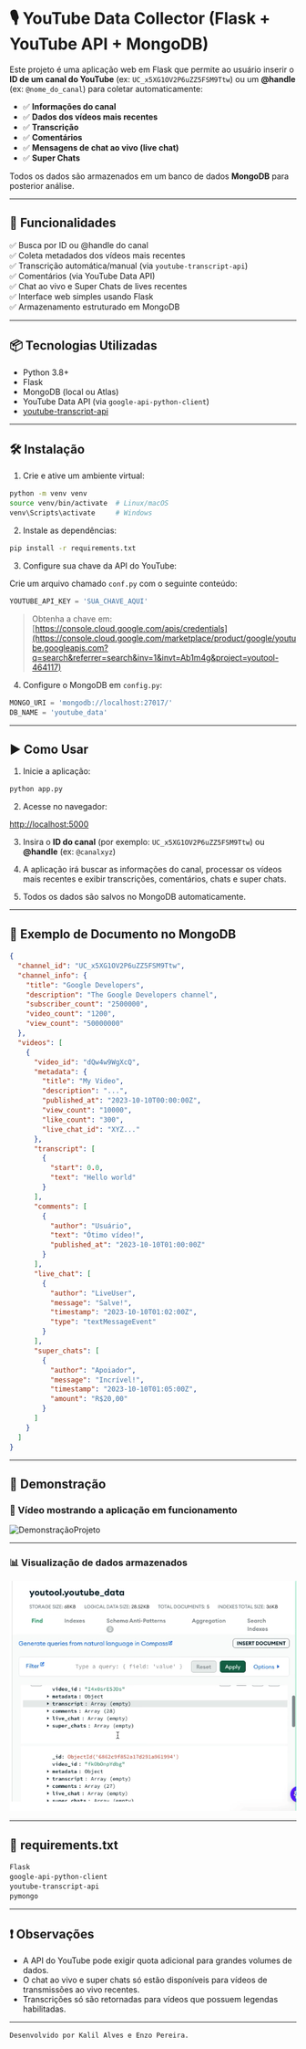 # 🎙️ YouTube Data Collector (Flask + YouTube API + MongoDB)

Este projeto é uma aplicação web em Flask que permite ao usuário inserir o **ID de um canal do YouTube** (ex: `UC_x5XG1OV2P6uZZ5FSM9Ttw`) ou um **@handle** (ex: `@nome_do_canal`) para coletar automaticamente:

- ✅ **Informações do canal**
- ✅ **Dados dos vídeos mais recentes**
- ✅ **Transcrição**
- ✅ **Comentários**
- ✅ **Mensagens de chat ao vivo (live chat)**
- ✅ **Super Chats**

Todos os dados são armazenados em um banco de dados **MongoDB** para posterior análise.

---

## 🚀 Funcionalidades

✅ Busca por ID ou @handle do canal  
✅ Coleta metadados dos vídeos mais recentes  
✅ Transcrição automática/manual (via `youtube-transcript-api`)  
✅ Comentários (via YouTube Data API)  
✅ Chat ao vivo e Super Chats de lives recentes  
✅ Interface web simples usando Flask  
✅ Armazenamento estruturado em MongoDB  

---

## 📦 Tecnologias Utilizadas

- Python 3.8+
- Flask
- MongoDB (local ou Atlas)
- YouTube Data API (via `google-api-python-client`)
- [youtube-transcript-api](https://pypi.org/project/youtube-transcript-api/)

---

## 🛠️ Instalação

1. Crie e ative um ambiente virtual:

```bash
python -m venv venv
source venv/bin/activate  # Linux/macOS
venv\Scripts\activate     # Windows
````

2. Instale as dependências:

```bash
pip install -r requirements.txt
```

3. Configure sua chave da API do YouTube:

Crie um arquivo chamado `conf.py` com o seguinte conteúdo:

```python
YOUTUBE_API_KEY = 'SUA_CHAVE_AQUI'
```

> Obtenha a chave em: [https://console.cloud.google.com/apis/credentials](https://console.cloud.google.com/marketplace/product/google/youtube.googleapis.com?q=search&referrer=search&inv=1&invt=Ab1m4g&project=youtool-464117)

4. Configure o MongoDB em `config.py`:

```python
MONGO_URI = 'mongodb://localhost:27017/'
DB_NAME = 'youtube_data'
```

---

## ▶️ Como Usar

1. Inicie a aplicação:

```bash
python app.py
```

2. Acesse no navegador:

[http://localhost:5000](http://localhost:5000)

3. Insira o **ID do canal** (por exemplo: `UC_x5XG1OV2P6uZZ5FSM9Ttw`) ou **@handle** (ex: `@canalxyz`)

4. A aplicação irá buscar as informações do canal, processar os vídeos mais recentes e exibir transcrições, comentários, chats e super chats.

5. Todos os dados são salvos no MongoDB automaticamente.

---

## 🧪 Exemplo de Documento no MongoDB

```json
{
  "channel_id": "UC_x5XG1OV2P6uZZ5FSM9Ttw",
  "channel_info": {
    "title": "Google Developers",
    "description": "The Google Developers channel",
    "subscriber_count": "2500000",
    "video_count": "1200",
    "view_count": "50000000"
  },
  "videos": [
    {
      "video_id": "dQw4w9WgXcQ",
      "metadata": {
        "title": "My Video",
        "description": "...",
        "published_at": "2023-10-10T00:00:00Z",
        "view_count": "10000",
        "like_count": "300",
        "live_chat_id": "XYZ..."
      },
      "transcript": [
        {
          "start": 0.0,
          "text": "Hello world"
        }
      ],
      "comments": [
        {
          "author": "Usuário",
          "text": "Ótimo vídeo!",
          "published_at": "2023-10-10T01:00:00Z"
        }
      ],
      "live_chat": [
        {
          "author": "LiveUser",
          "message": "Salve!",
          "timestamp": "2023-10-10T01:02:00Z",
          "type": "textMessageEvent"
        }
      ],
      "super_chats": [
        {
          "author": "Apoiador",
          "message": "Incrível!",
          "timestamp": "2023-10-10T01:05:00Z",
          "amount": "R$20,00"
        }
      ]
    }
  ]
}
```

---

## 📸 Demonstração

### 🧪 Vídeo mostrando a aplicação em funcionamento

![DemonstraçãoProjeto](media/datacollectyoutube.gif)

---

### 📊 Visualização de dados armazenados

![DemonstraçãoMongo](media/mongodbdata.gif)

---

## 📄 requirements.txt

```txt
Flask
google-api-python-client
youtube-transcript-api
pymongo
```

---

## ❗ Observações

* A API do YouTube pode exigir quota adicional para grandes volumes de dados.
* O chat ao vivo e super chats só estão disponíveis para vídeos de transmissões ao vivo recentes.
* Transcrições só são retornadas para vídeos que possuem legendas habilitadas.

---

```
Desenvolvido por Kalil Alves e Enzo Pereira.
